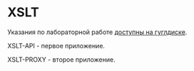 # XSLT

Указания по лабораторной работе [доступны на гуглдиске](https://docs.google.com/document/d/1MVSDXKsJWrYQf8q1VcY1AA6Qrd5bnAOQJ9WsIezOFns/edit?usp=sharing).

XSLT-API - первое приложение.

XSLT-PROXY - второе приложение.